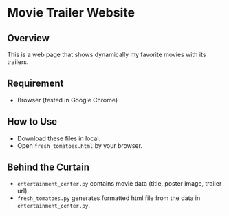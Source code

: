 # Movie Trailer Website

## Overview
This is a web page that shows dynamically my favorite movies with its trailers.

## Requirement
* Browser (tested in Google Chrome)

## How to Use
* Download these files in local.
* Open `fresh_tomatoes.html` by your browser.

## Behind the Curtain
* `entertainment_center.py` contains movie data (title, poster image, trailer url)
* `fresh_tomatoes.py` generates formatted html file from the data in `entertainment_center.py`.
